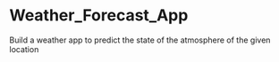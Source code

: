 # Weather_Forecast_App
Build a weather app to predict the state of the atmosphere of the given location
